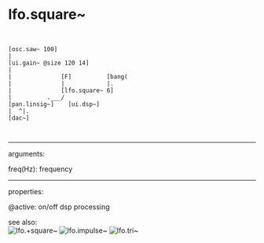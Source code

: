 # lfo.square~

```


[osc.saw~ 100]
|
[ui.gain~ @size 120 14]
|
|              [F]          [bang(
|              |            |.
|              [lfo.square~ 6]
|          .___/
[pan.linsig~]    [ui.dsp~]
|  ^|.
[dac~]

            
```
---
arguments:

freq(Hz): frequency<br>

---
properties:

@active: on/off dsp
            processing<br>

see also:<br>
![lfo.+square~]("img/object_lfo.+square~.png")
![lfo.impulse~]("img/object_lfo.impulse~.png")
![lfo.tri~]("img/object_lfo.tri~.png")

